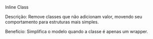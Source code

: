 Inline Class

Descrição: Remove classes que não adicionam valor, movendo seu comportamento para estruturas mais simples.

Benefício: Simplifica o modelo quando a classe é apenas um wrapper.
